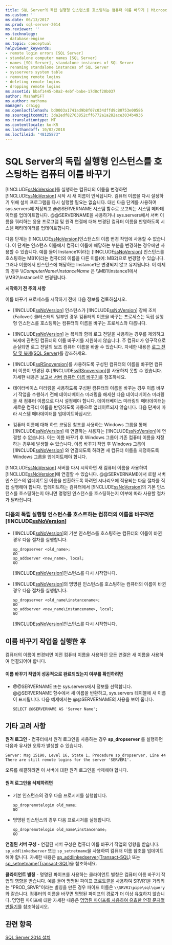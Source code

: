 ```yaml
---
title: SQL Server의 독립 실행형 인스턴스를 호스팅하는 컴퓨터 이름 바꾸기 | Microsoft Docs
ms.custom: ''
ms.date: 06/13/2017
ms.prod: sql-server-2014
ms.reviewer: ''
ms.technology:
- database-engine
ms.topic: conceptual
helpviewer_keywords:
- remote login errors [SQL Server]
- standalone computer names [SQL Server]
- names [SQL Server], standalone instances of SQL Server
- renaming standalone instances of SQL Server
- sysservers system table
- removing remote logins
- deleting remote logins
- dropping remote logins
ms.assetid: bbaf1445-b8a2-4ebf-babe-17d8cf20b037
author: MashaMSFT
ms.author: mathoma
manager: craigg
ms.openlocfilehash: bd0003a1741ad9b8f07c034dffd9c80753e00586
ms.sourcegitcommit: 3da2edf82763852cff6772a1a282ace3034b4936
ms.translationtype: MT
ms.contentlocale: ko-KR
ms.lasthandoff: 10/02/2018
ms.locfileid: "48125873"
---
```

# <a name="rename-a-computer-that-hosts-a-stand-alone-instance-of-sql-server"></a>SQL Server의 독립 실행형 인스턴스를 호스팅하는 컴퓨터 이름 바꾸기
  [!INCLUDE[ssNoVersion](../../includes/ssnoversion-md.md)]를 실행하는 컴퓨터의 이름을 변경하면 [!INCLUDE[ssNoVersion](../../includes/ssnoversion-md.md)] 시작 시 새 이름이 인식됩니다. 컴퓨터 이름을 다시 설정하기 위해 설치 프로그램을 다시 실행할 필요는 없습니다. 대신 다음 단계를 사용하여 sys.servers에 저장되고 @@SERVERNAME 시스템 함수로 보고되는 시스템 메타데이터를 업데이트합니다. @@SERVERNAME을 사용하거나 sys.servers에서 서버 이름을 쿼리하는 응용 프로그램 및 원격 연결에 대해 변경된 컴퓨터 이름을 반영하도록 시스템 메타데이터를 업데이트합니다.  
  
 다음 단계는 [!INCLUDE[ssNoVersion](../../includes/ssnoversion-md.md)]인스턴스의 이름 변경 작업에 사용할 수 없습니다. 이 단계는 인스턴스 이름에서 컴퓨터 이름에 해당하는 부분을 변경하는 경우에만 사용할 수 있습니다. 예를 들어 Instance1이라는 [!INCLUDE[ssNoVersion](../../includes/ssnoversion-md.md)] 인스턴스를 호스팅하는 MB1이라는 컴퓨터의 이름을 다른 이름(예: MB2)으로 변경할 수 있습니다. 그러나 이름에서 인스턴스에 해당하는 Instance1은 변경되지 않고 유지됩니다. 이 예제의 경우 \\\\*ComputerName*\\*InstanceName* 은 \\\MB1\Instance1에서 \\\MB2\Instance1로 변경됩니다.  
  
 **시작하기 전 주의 사항**  
  
 이름 바꾸기 프로세스를 시작하기 전에 다음 정보를 검토하십시오.  
  
-   [!INCLUDE[ssNoVersion](../../includes/ssnoversion-md.md)] 인스턴스가 [!INCLUDE[ssNoVersion](../../includes/ssnoversion-md.md)] 장애 조치(Failover) 클러스터의 일부인 경우 컴퓨터의 이름을 바꾸는 프로세스는 독립 실행형 인스턴스를 호스팅하는 컴퓨터의 이름을 바꾸는 프로세스와 다릅니다.  
  
-   [!INCLUDE[ssNoVersion](../../includes/ssnoversion-md.md)] 는 복제와 함께 로그 전달을 사용하는 경우를 제외하고 복제에 관련된 컴퓨터의 이름 바꾸기를 지원하지 않습니다. 주 컴퓨터가 영구적으로 손실되면 로그 전달의 보조 컴퓨터 이름을 바꿀 수 있습니다. 자세한 내용은 [로그 전달 및 복제&#40;SQL Server&#41;](../log-shipping/log-shipping-and-replication-sql-server.md)를 참조하세요.  
  
-   [!INCLUDE[ssRSnoversion](../../includes/ssrsnoversion-md.md)]를 사용하도록 구성된 컴퓨터의 이름을 바꾸면 컴퓨터 이름이 변경된 후 [!INCLUDE[ssRSnoversion](../../includes/ssrsnoversion-md.md)]를 사용하지 못할 수 있습니다. 자세한 내용은 [보고서 서버 컴퓨터 이름 바꾸기](../../reporting-services/report-server/rename-a-report-server-computer.md)를 참조하세요.  
  
-   데이터베이스 미러링을 사용하도록 구성된 컴퓨터의 이름을 바꾸는 경우 이름 바꾸기 작업을 수행하기 전에 데이터베이스 미러링을 해제한 다음 데이터베이스 미러링을 새 컴퓨터 이름으로 다시 설정해야 합니다. 데이터베이스 미러링의 메타데이터는 새로운 컴퓨터 이름을 반영하도록 자동으로 업데이트되지 않습니다. 다음 단계에 따라 시스템 메타데이터를 업데이트하십시오.  
  
-   컴퓨터 이름에 대해 하드 코딩된 참조를 사용하는 Windows 그룹을 통해 [!INCLUDE[ssNoVersion](../../includes/ssnoversion-md.md)] 에 연결하는 사용자는 [!INCLUDE[ssNoVersion](../../includes/ssnoversion-md.md)]에 연결할 수 없습니다. 이는 이름 바꾸기 후 Windows 그룹이 기존 컴퓨터 이름을 지정하는 경우에 발생할 수 있습니다. 이름 바꾸기 작업 후 Windows 그룹이 [!INCLUDE[ssNoVersion](../../includes/ssnoversion-md.md)] 와 연결되도록 하려면 새 컴퓨터 이름을 지정하도록 Windows 그룹을 업데이트해야 합니다.  
  
 [!INCLUDE[ssNoVersion](../../includes/ssnoversion-md.md)] 서버를 다시 시작하면 새 컴퓨터 이름을 사용하여 [!INCLUDE[ssNoVersion](../../includes/ssnoversion-md.md)]에 연결할 수 있습니다. @@SERVERNAME에서 로컬 서버 인스턴스의 업데이트된 이름을 반환하도록 하려면 시나리오에 적용되는 다음 절차를 직접 실행해야 합니다. 업데이트하는 컴퓨터에서 [!INCLUDE[ssNoVersion](../../includes/ssnoversion-md.md)]의 기본 인스턴스를 호스팅하는지 아니면 명명된 인스턴스를 호스팅하는지 여부에 따라 사용할 절차가 달라집니다.  
  
### <a name="to-rename-a-computer-that-hosts-a-stand-alone-instance-of-includessnoversionincludesssnoversion-mdmd"></a>다음의 독립 실행형 인스턴스를 호스트하는 컴퓨터의 이름을 바꾸려면 [!INCLUDE[ssNoVersion](../../includes/ssnoversion-md.md)]  
  
-   [!INCLUDE[ssNoVersion](../../includes/ssnoversion-md.md)]의 기본 인스턴스를 호스팅하는 컴퓨터의 이름이 바뀐 경우 다음 절차를 실행합니다.  
  
    ```  
    sp_dropserver <old_name>;  
    GO  
    sp_addserver <new_name>, local;  
    GO  
    ```  
  
     [!INCLUDE[ssNoVersion](../../includes/ssnoversion-md.md)]인스턴스를 다시 시작합니다.  
  
-   [!INCLUDE[ssNoVersion](../../includes/ssnoversion-md.md)]의 명명된 인스턴스를 호스팅하는 컴퓨터의 이름이 바뀐 경우 다음 절차를 실행합니다.  
  
    ```  
    sp_dropserver <old_name\instancename>;  
    GO  
    sp_addserver <new_name\instancename>, local;  
    GO  
    ```  
  
     [!INCLUDE[ssNoVersion](../../includes/ssnoversion-md.md)]인스턴스를 다시 시작합니다.  
  
## <a name="after-the-renaming-operation"></a>이름 바꾸기 작업을 실행한 후  
 컴퓨터의 이름이 변경되면 이전 컴퓨터 이름을 사용하던 모든 연결은 새 이름을 사용하여 연결되어야 합니다.  
  
#### <a name="to-verify-that-the-renaming-operation-has-completed-successfully"></a>이름 바꾸기 작업이 성공적으로 완료되었는지 여부를 확인하려면  
  
-   @@SERVERNAME 또는 sys.servers에서 정보를 선택합니다. @@SERVERNAME 함수에서 새 이름을 반환하고, sys.servers 테이블에 새 이름이 표시됩니다. 다음 예제에서는 @@SERVERNAME의 사용을 보여 줍니다.  
  
    ```  
    SELECT @@SERVERNAME AS 'Server Name';  
    ```  
  
## <a name="additional-considerations"></a>기타 고려 사항  
 **원격 로그인** - 컴퓨터에서 원격 로그인을 사용하는 경우 **sp_dropserver** 를 실행하면 다음과 유사한 오류가 발생할 수 있습니다.  
  
 `Server: Msg 15190, Level 16, State 1, Procedure sp_dropserver, Line 44 There are still remote logins for the server 'SERVER1'.`  
  
 오류를 해결하려면 이 서버에 대한 원격 로그인을 삭제해야 합니다.  
  
#### <a name="to-drop-remote-logins"></a>원격 로그인을 삭제하려면  
  
-   기본 인스턴스의 경우 다음 프로시저를 실행합니다.  
  
    ```  
    sp_dropremotelogin old_name;  
    GO  
    ```  
  
-   명명된 인스턴스의 경우 다음 프로시저를 실행합니다.  
  
    ```  
    sp_dropremotelogin old_name\instancename;  
    GO  
    ```  
  
 **연결된 서버 구성** - 연결된 서버 구성은 컴퓨터 이름 바꾸기 작업의 영향을 받습니다. `sp_addlinkedserver` 또는 `sp_setnetname`을 사용하여 컴퓨터 이름 참조를 업데이트해야 합니다. 자세한 내용은 [sp_addlinkedserver&#40;Transact-SQL&#41;](/sql/relational-databases/system-stored-procedures/sp-addlinkedserver-transact-sql) 또는 [sp_setnetname&#40;Transact-SQL&#41;](/sql/relational-databases/system-stored-procedures/sp-setnetname-transact-sql)을 참조하세요.  
  
 **클라이언트 별칭** - 명명된 파이프를 사용하는 클라이언트 별칭은 컴퓨터 이름 바꾸기 작업의 영향을 받습니다. 예를 들어 명명된 파이프 프로토콜을 사용하여 SRVR1을 가리키는 "PROD_SRVR"이라는 별칭을 만든 경우 파이프 이름은 `\\SRVR1\pipe\sql\query`와 같습니다. 컴퓨터의 이름을 바꾸면 명명된 파이프의 경로가 더 이상 유효하지 않습니다. 명명된 파이프에 대한 자세한 내용은 [명명된 파이프를 사용하여 유효한 연결 문자열 만들기](http://go.microsoft.com/fwlink/?LinkId=111063)를 참조하십시오.  
  
## <a name="see-also"></a>관련 항목  
 [SQL Server 2014 설치](../../database-engine/install-windows/install-sql-server.md)  
  
  
